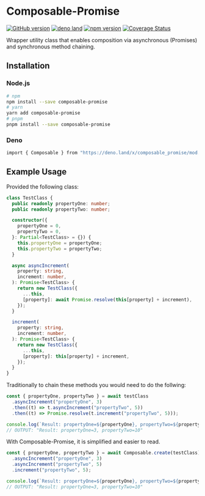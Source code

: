 # Composable-Promise

[![GitHub version](https://badgen.net/github/release/myty/composable-promise?color=green)](https://github.com/myty/composable-promise)
[![deno land](https://badgen.net/github/release/myty/composable-promise?color=green&label=deno.land)](https://deno.land/x/composable_promise)
[![npm version](https://badgen.net/npm/v/composable-promise?color=green)](https://www.npmjs.com/package/composable-promise)
[![Coverage Status](https://badgen.net/coveralls/c/github/myty/composable-promise?color=green)](https://coveralls.io/github/myty/composable-promise?branch=main)

Wrapper utility class that enables composition via asynchronous (Promises) and
synchronous method chaining.

## Installation

### Node.js

```bash
# npm
npm install --save composable-promise
# yarn
yarn add composable-promise
# pnpm
pnpm install --save composable-promise
```

### Deno

```bash
import { Composable } from "https://deno.land/x/composable_promise/mod.ts";
```

## Example Usage

Provided the following class:

```typescript
class TestClass {
  public readonly propertyOne: number;
  public readonly propertyTwo: number;

  constructor({
    propertyOne = 0,
    propertyTwo = 0,
  }: Partial<TestClass> = {}) {
    this.propertyOne = propertyOne;
    this.propertyTwo = propertyTwo;
  }

  async asyncIncrement(
    property: string,
    increment: number,
  ): Promise<TestClass> {
    return new TestClass({
      ...this,
      [property]: await Promise.resolve(this[property] + increment),
    });
  }

  increment(
    property: string,
    increment: number,
  ): Promise<TestClass> {
    return new TestClass({
      ...this,
      [property]: this[property] + increment,
    });
  }
}
```

Traditionally to chain these methods you would need to do the follwing:

```typescript
const { propertyOne, propertyTwo } = await testClass
  .asyncIncrement("propertyOne", 3)
  .then((t) => t.asyncIncrement("propertyTwo", 5))
  .then((t) => Promise.resolve(t.increment("propertyTwo", 5)));

console.log(`Result: propertyOne=${propertyOne}, propertyTwo=${propertyTwo}`);
// OUTPUT: "Result: propertyOne=3, propertyTwo=10"
```

With Composable-Promise, it is simplified and easier to read.

```typescript
const { propertyOne, propertyTwo } = await Composable.create(testClass)
  .asyncIncrement("propertyOne", 3)
  .asyncIncrement("propertyTwo", 5)
  .increment("propertyTwo", 5);

console.log(`Result: propertyOne=${propertyOne}, propertyTwo=${propertyTwo}`);
// OUTPUT: "Result: propertyOne=3, propertyTwo=10"
```
